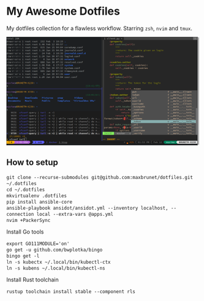 # My Awesome Dotfiles

My dotfiles collection for a flawless workflow. Starring `zsh`, `nvim` and `tmux`.

![Screenshot](screenshot.png)

## How to setup

```shell
git clone --recurse-submodules git@github.com:maxbrunet/dotfiles.git ~/.dotfiles
cd ~/.dotfiles
mkvirtualenv .dotfiles
pip install ansible-core
ansible-playbook ansidot/ansidot.yml --inventory localhost, --connection local --extra-vars @apps.yml
nvim +PackerSync
```

Install Go tools

```shell
export GO111MODULE='on'
go get -u github.com/bwplotka/bingo
bingo get -l
ln -s kubectx ~/.local/bin/kubectl-ctx
ln -s kubens ~/.local/bin/kubectl-ns
```

Install Rust toolchain

```shell
rustup toolchain install stable --component rls
```
